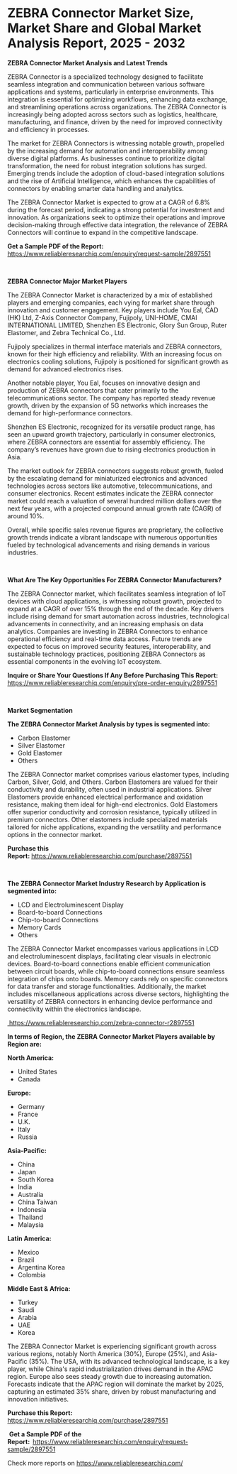 <p><h1>ZEBRA Connector Market Size, Market Share and Global Market Analysis Report, 2025 - 2032</h1></p><p><strong>ZEBRA Connector Market Analysis and Latest Trends</strong></p>
<p><p>ZEBRA Connector is a specialized technology designed to facilitate seamless integration and communication between various software applications and systems, particularly in enterprise environments. This integration is essential for optimizing workflows, enhancing data exchange, and streamlining operations across organizations. The ZEBRA Connector is increasingly being adopted across sectors such as logistics, healthcare, manufacturing, and finance, driven by the need for improved connectivity and efficiency in processes.</p><p>The market for ZEBRA Connectors is witnessing notable growth, propelled by the increasing demand for automation and interoperability among diverse digital platforms. As businesses continue to prioritize digital transformation, the need for robust integration solutions has surged. Emerging trends include the adoption of cloud-based integration solutions and the rise of Artificial Intelligence, which enhances the capabilities of connectors by enabling smarter data handling and analytics.</p><p>The ZEBRA Connector Market is expected to grow at a CAGR of 6.8% during the forecast period, indicating a strong potential for investment and innovation. As organizations seek to optimize their operations and improve decision-making through effective data integration, the relevance of ZEBRA Connectors will continue to expand in the competitive landscape.</p></p>
<p><strong>Get a Sample PDF of the Report:&nbsp;</strong> <a href="https://www.reliableresearchiq.com/enquiry/request-sample/2897551?utm_campaign=2756&utm_medium=2&utm_source=Github&utm_content=ia&utm_term=15032025&utm_id=zebra-connector">https://www.reliableresearchiq.com/enquiry/request-sample/2897551</a></p>
<p>&nbsp;</p>
<p><strong>ZEBRA Connector Major Market Players</strong></p>
<p><p>The ZEBRA Connector Market is characterized by a mix of established players and emerging companies, each vying for market share through innovation and customer engagement. Key players include You Eal, CAD (HK) Ltd, Z-Axis Connector Company, Fujipoly, UNI-HOME, CMAI INTERNATIONAL LIMITED, Shenzhen ES Electronic, Glory Sun Group, Ruter Elastomer, and Zebra Technical Co., Ltd.</p><p>Fujipoly specializes in thermal interface materials and ZEBRA connectors, known for their high efficiency and reliability. With an increasing focus on electronics cooling solutions, Fujipoly is positioned for significant growth as demand for advanced electronics rises.</p><p>Another notable player, You Eal, focuses on innovative design and production of ZEBRA connectors that cater primarily to the telecommunications sector. The company has reported steady revenue growth, driven by the expansion of 5G networks which increases the demand for high-performance connectors.</p><p>Shenzhen ES Electronic, recognized for its versatile product range, has seen an upward growth trajectory, particularly in consumer electronics, where ZEBRA connectors are essential for assembly efficiency. The company’s revenues have grown due to rising electronics production in Asia.</p><p>The market outlook for ZEBRA connectors suggests robust growth, fueled by the escalating demand for miniaturized electronics and advanced technologies across sectors like automotive, telecommunications, and consumer electronics. Recent estimates indicate the ZEBRA connector market could reach a valuation of several hundred million dollars over the next few years, with a projected compound annual growth rate (CAGR) of around 10%.</p><p>Overall, while specific sales revenue figures are proprietary, the collective growth trends indicate a vibrant landscape with numerous opportunities fueled by technological advancements and rising demands in various industries.</p></p>
<p>&nbsp;</p>
<p><strong>What Are The Key Opportunities For ZEBRA Connector Manufacturers?</strong></p>
<p><p>The ZEBRA Connector market, which facilitates seamless integration of IoT devices with cloud applications, is witnessing robust growth, projected to expand at a CAGR of over 15% through the end of the decade. Key drivers include rising demand for smart automation across industries, technological advancements in connectivity, and an increasing emphasis on data analytics. Companies are investing in ZEBRA Connectors to enhance operational efficiency and real-time data access. Future trends are expected to focus on improved security features, interoperability, and sustainable technology practices, positioning ZEBRA Connectors as essential components in the evolving IoT ecosystem.</p></p>
<p><strong>Inquire or Share Your Questions If Any Before Purchasing This Report:</strong> <a href="https://www.reliableresearchiq.com/enquiry/pre-order-enquiry/2897551?utm_campaign=2756&utm_medium=2&utm_source=Github&utm_content=ia&utm_term=15032025&utm_id=zebra-connector">https://www.reliableresearchiq.com/enquiry/pre-order-enquiry/2897551</a></p>
<p>&nbsp;</p>
<p><strong>Market Segmentation</strong></p>
<p><strong>The ZEBRA Connector Market Analysis by types is segmented into:</strong></p>
<p><ul><li>Carbon Elastomer</li><li>Silver Elastomer</li><li>Gold Elastomer</li><li>Others</li></ul></p>
<p><p>The ZEBRA Connector market comprises various elastomer types, including Carbon, Silver, Gold, and Others. Carbon Elastomers are valued for their conductivity and durability, often used in industrial applications. Silver Elastomers provide enhanced electrical performance and oxidation resistance, making them ideal for high-end electronics. Gold Elastomers offer superior conductivity and corrosion resistance, typically utilized in premium connectors. Other elastomers include specialized materials tailored for niche applications, expanding the versatility and performance options in the connector market.</p></p>
<p><strong>Purchase this Report:&nbsp;</strong><a href="https://www.reliableresearchiq.com/purchase/2897551?utm_campaign=2756&utm_medium=2&utm_source=Github&utm_content=ia&utm_term=15032025&utm_id=zebra-connector">https://www.reliableresearchiq.com/purchase/2897551</a></p>
<p>&nbsp;</p>
<p><strong>The ZEBRA Connector Market Industry Research by Application is segmented into:</strong></p>
<p><ul><li>LCD and Electroluminescent Display</li><li>Board-to-board Connections</li><li>Chip-to-board Connections</li><li>Memory Cards</li><li>Others</li></ul></p>
<p><p>The ZEBRA Connector Market encompasses various applications in LCD and electroluminescent displays, facilitating clear visuals in electronic devices. Board-to-board connections enable efficient communication between circuit boards, while chip-to-board connections ensure seamless integration of chips onto boards. Memory cards rely on specific connectors for data transfer and storage functionalities. Additionally, the market includes miscellaneous applications across diverse sectors, highlighting the versatility of ZEBRA connectors in enhancing device performance and connectivity within the electronics landscape.</p></p>
<p><a href="https://www.reliableresearchiq.com/zebra-connector-r2897551?utm_campaign=2756&utm_medium=2&utm_source=Github&utm_content=ia&utm_term=15032025&utm_id=zebra-connector">&nbsp;https://www.reliableresearchiq.com/zebra-connector-r2897551</a></p>
<p><strong>In terms of Region, the ZEBRA Connector Market Players available by Region are:</strong></p>
<p>
    <p> <strong> North America: </strong>
        <ul>
            <li>United States</li>
            <li>Canada</li>
        </ul>
        </p> 
    <p> <strong> Europe: </strong>
        <ul>
            <li>Germany</li>
            <li>France</li>
            <li>U.K.</li>
            <li>Italy</li>
            <li>Russia</li>
        </ul>
        </p> 
    <p> <strong> Asia-Pacific: </strong>
        <ul>
            <li>China</li>
            <li>Japan</li>
            <li>South Korea</li>
            <li>India</li>
            <li>Australia</li>
            <li>China Taiwan</li>
            <li>Indonesia</li>
            <li>Thailand</li>
            <li>Malaysia</li>
        </ul>
        </p> 
    <p> <strong> Latin America: </strong>
        <ul>
            <li>Mexico</li>
            <li>Brazil</li>
            <li>Argentina Korea</li>
            <li>Colombia</li>
        </ul>
        </p> 
    <p> <strong> Middle East & Africa: </strong>
        <ul>
            <li>Turkey</li>
            <li>Saudi</li>
            <li>Arabia</li>
            <li>UAE</li>
            <li>Korea</li>
        </ul>
    </p>
    </p>
<p><p>The ZEBRA Connector Market is experiencing significant growth across various regions, notably North America (30%), Europe (25%), and Asia-Pacific (35%). The USA, with its advanced technological landscape, is a key player, while China's rapid industrialization drives demand in the APAC region. Europe also sees steady growth due to increasing automation. Forecasts indicate that the APAC region will dominate the market by 2025, capturing an estimated 35% share, driven by robust manufacturing and innovation initiatives.</p></p>
<p><strong>Purchase this Report: </strong><a href="https://www.reliableresearchiq.com/purchase/2897551?utm_campaign=2756&utm_medium=2&utm_source=Github&utm_content=ia&utm_term=15032025&utm_id=zebra-connector">https://www.reliableresearchiq.com/purchase/2897551</a></p>
<p>&nbsp;<strong>Get a Sample PDF of the Report:&nbsp;&nbsp;</strong><a href="https://www.reliableresearchiq.com/enquiry/request-sample/2897551?utm_campaign=2756&utm_medium=2&utm_source=Github&utm_content=ia&utm_term=15032025&utm_id=zebra-connector">https://www.reliableresearchiq.com/enquiry/request-sample/2897551</a></p>
<p><strong></strong></p>
<p>Check more reports on <a href="https://www.reliableresearchiq.com/?utm_campaign=2756&utm_medium=2&utm_source=Github&utm_content=ia&utm_term=15032025&utm_id=zebra-connector">https://www.reliableresearchiq.com/</a></p>